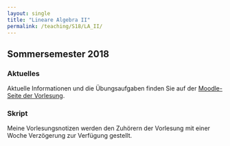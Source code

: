 ```yaml
---
layout: single
title: "Lineare Algebra II"
permalink: /teaching/S18/LA_II/
---
```


## Sommersemester 2018

### Aktuelles

Aktuelle Informationen und die Übungsaufgaben finden Sie auf der [Moodle-Seite der Vorlesung](https://moodle.uni-siegen.de/course/view.php?id=17629).

### Skript

Meine Vorlesungsnotizen werden den Zuhörern der Vorlesung mit einer Woche Verzögerung zur Verfügung gestellt.
